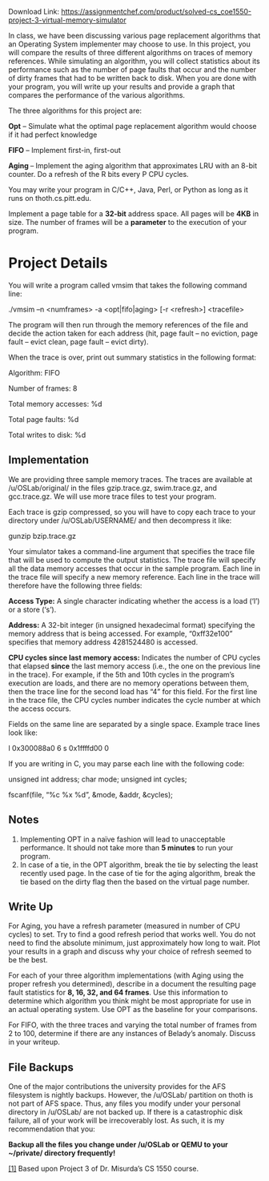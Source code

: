 Download Link: https://assignmentchef.com/product/solved-cs_coe1550-project-3-virtual-memory-simulator
<br>
<a href="#_ftn1" name="_ftnref1"></a>

In class, we have been discussing various page replacement algorithms that an Operating System implementer may choose to use. In this project, you will compare the results of three different algorithms on traces of memory references. While simulating an algorithm, you will collect statistics about its performance such as the number of page faults that occur and the number of dirty frames that had to be written back to disk. When you are done with your program, you will write up your results and provide a graph that compares the performance of the various algorithms.

The three algorithms for this project are:

<strong>Opt</strong> – Simulate what the optimal page replacement algorithm would choose if it had perfect knowledge

<strong>FIFO</strong> – Implement first-in, first-out

<strong>Aging </strong>– Implement the aging algorithm that approximates LRU with an 8-bit counter. Do a refresh of the R bits every P CPU cycles.

You may write your program in C/C++, Java, Perl, or Python as long as it runs on thoth.cs.pitt.edu.

Implement a page table for a <strong>32-bit</strong> address space. All pages will be <strong>4KB</strong> in size. The number of frames will be a <strong>parameter</strong> to the execution of your program.

<h1><a name="_Toc6473"></a>Project Details</h1>




You will write a program called vmsim that takes the following command line:

./vmsim –n &lt;numframes&gt; -a &lt;opt|fifo|aging&gt; [-r &lt;refresh&gt;] &lt;tracefile&gt;

The program will then run through the memory references of the file and decide the action taken for each address (hit, page fault – no eviction, page fault – evict clean, page fault – evict dirty).

When the trace is over, print out summary statistics in the following format:

Algorithm: FIFO

Number of frames:       8

Total memory accesses:  %d

Total page faults:      %d

Total writes to disk:   %d




<h2><a name="_Toc6474"></a>Implementation</h2>

We are providing three sample memory traces. The traces are available at /u/OSLab/original/ in the files gzip.trace.gz, swim.trace.gz, and gcc.trace.gz. We will use more trace files to test your program.

Each trace is gzip compressed, so you will have to copy each trace to your directory under /u/OSLab/USERNAME/ and then decompress it like:

gunzip bzip.trace.gz

Your simulator takes a command-line argument that specifies the trace file that will be used to compute the output statistics. The trace file will specify all the data memory accesses that occur in the sample program. Each line in the trace file will specify a new memory reference. Each line in the trace will therefore have the following three fields:

<strong>Access Type:</strong> A single character indicating whether the access is a load (‘l’) or a store (‘s’).

<strong>Address:</strong> A 32-bit integer (in unsigned hexadecimal format) specifying the memory address that is being accessed. For example, “0xff32e100” specifies that memory address 4281524480 is accessed.

<strong>CPU cycles since last memory access:</strong> Indicates the number of CPU cycles that elapsed <strong>since</strong> the last memory access (i.e., the one on the previous line in the trace). For example, if the 5th and 10th cycles in the program’s execution are loads, and there are no memory operations between them, then the trace line for the second load has “4” for this field. For the first line in the trace file, the CPU cycles number indicates the cycle number at which the access occurs.

Fields on the same line are separated by a single space. Example trace lines look like:

l 0x300088a0 6 s 0x1ffffd00 0




If you are writing in C, you may parse each line with the following code:

unsigned int address; char mode; unsigned int cycles;

fscanf(file, “%c %x %d”, &amp;mode, &amp;addr, &amp;cycles);

<h2><a name="_Toc6475"></a>Notes</h2>




<ol>

 <li>Implementing OPT in a naïve fashion will lead to unacceptable performance. It should not take more than <strong>5 minutes</strong> to run your program.</li>

 <li>In case of a tie, in the OPT algorithm, break the tie by selecting the least recently used page. In the case of tie for the aging algorithm, break the tie based on the dirty flag then the based on the virtual page number.</li>

</ol>




<h2><a name="_Toc6476"></a>Write Up</h2>




For Aging, you have a refresh parameter (measured in number of CPU cycles) to set. Try to find a good refresh period that works well. You do not need to find the absolute minimum, just approximately how long to wait. Plot your results in a graph and discuss why your choice of refresh seemed to be the best.

For each of your three algorithm implementations (with Aging using the proper refresh you determined), describe in a document the resulting page fault statistics for <strong>8, 16, 32, and 64 frames</strong>. Use this information to determine which algorithm you think might be most appropriate for use in an actual operating system. Use OPT as the baseline for your comparisons.

For FIFO, with the three traces and varying the total number of frames from 2 to 100, determine if there are any instances of Belady’s anomaly. Discuss in your writeup.

<h2><a name="_Toc6477"></a>File Backups</h2>




One of the major contributions the university provides for the AFS filesystem is nightly backups. However, the /u/OSLab/ partition on thoth is not part of AFS space. Thus, any files you modify under your personal directory in /u/OSLab/ are not backed up. If there is a catastrophic disk failure, all of your work will be irrecoverably lost. As such, it is my recommendation that you:

<strong>Backup all the files you change under </strong><strong>/u/OSLab</strong> <strong>or</strong> <strong>QEMU</strong><strong> to your </strong><strong>~/private/</strong><strong> directory frequently!</strong>

<a href="#_ftnref1" name="_ftn1">[1]</a> Based upon Project 3 of Dr. Misurda’s CS 1550 course.